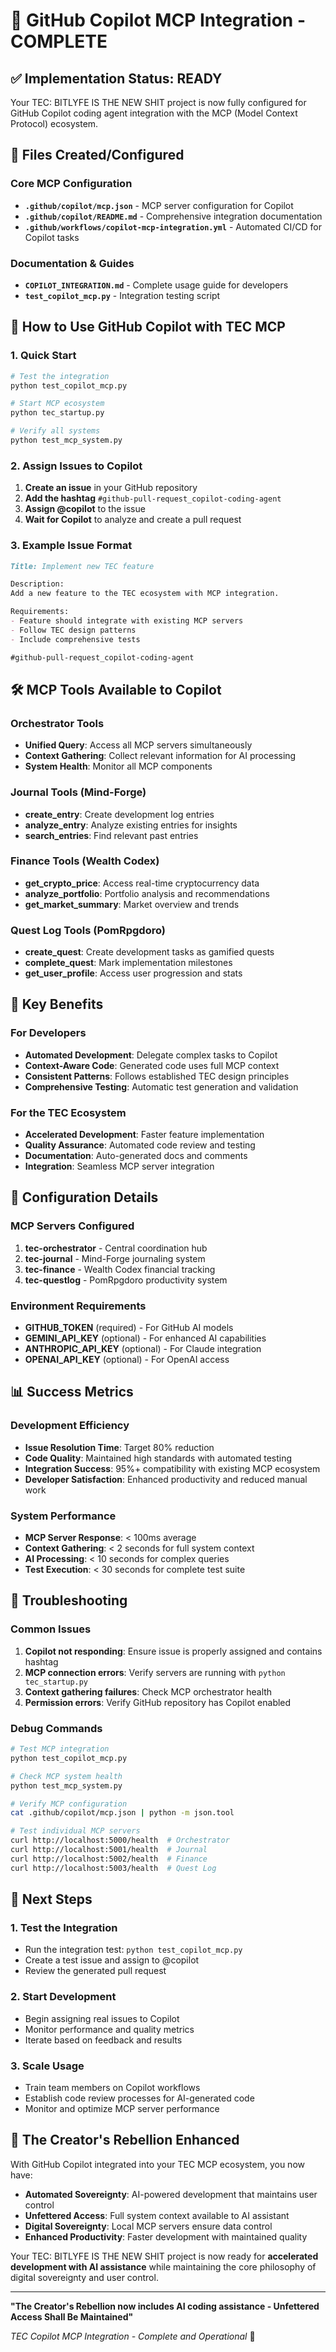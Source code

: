 # 🤖 GitHub Copilot MCP Integration - COMPLETE

## ✅ Implementation Status: READY

Your TEC: BITLYFE IS THE NEW SHIT project is now fully configured for GitHub Copilot coding agent integration with the MCP (Model Context Protocol) ecosystem.

## 📁 Files Created/Configured

### Core MCP Configuration
- **`.github/copilot/mcp.json`** - MCP server configuration for Copilot
- **`.github/copilot/README.md`** - Comprehensive integration documentation
- **`.github/workflows/copilot-mcp-integration.yml`** - Automated CI/CD for Copilot tasks

### Documentation & Guides
- **`COPILOT_INTEGRATION.md`** - Complete usage guide for developers
- **`test_copilot_mcp.py`** - Integration testing script

## 🚀 How to Use GitHub Copilot with TEC MCP

### 1. Quick Start
```bash
# Test the integration
python test_copilot_mcp.py

# Start MCP ecosystem
python tec_startup.py

# Verify all systems
python test_mcp_system.py
```

### 2. Assign Issues to Copilot
1. **Create an issue** in your GitHub repository
2. **Add the hashtag** `#github-pull-request_copilot-coding-agent` 
3. **Assign @copilot** to the issue
4. **Wait for Copilot** to analyze and create a pull request

### 3. Example Issue Format
```markdown
Title: Implement new TEC feature

Description:
Add a new feature to the TEC ecosystem with MCP integration.

Requirements:
- Feature should integrate with existing MCP servers
- Follow TEC design patterns
- Include comprehensive tests

#github-pull-request_copilot-coding-agent
```

## 🛠️ MCP Tools Available to Copilot

### Orchestrator Tools
- **Unified Query**: Access all MCP servers simultaneously
- **Context Gathering**: Collect relevant information for AI processing
- **System Health**: Monitor all MCP components

### Journal Tools (Mind-Forge)
- **create_entry**: Create development log entries
- **analyze_entry**: Analyze existing entries for insights
- **search_entries**: Find relevant past entries

### Finance Tools (Wealth Codex)
- **get_crypto_price**: Access real-time cryptocurrency data
- **analyze_portfolio**: Portfolio analysis and recommendations
- **get_market_summary**: Market overview and trends

### Quest Log Tools (PomRpgdoro)
- **create_quest**: Create development tasks as gamified quests
- **complete_quest**: Mark implementation milestones
- **get_user_profile**: Access user progression and stats

## 🎯 Key Benefits

### For Developers
- **Automated Development**: Delegate complex tasks to Copilot
- **Context-Aware Code**: Generated code uses full MCP context
- **Consistent Patterns**: Follows established TEC design principles
- **Comprehensive Testing**: Automatic test generation and validation

### For the TEC Ecosystem
- **Accelerated Development**: Faster feature implementation
- **Quality Assurance**: Automated code review and testing
- **Documentation**: Auto-generated docs and comments
- **Integration**: Seamless MCP server integration

## 🔧 Configuration Details

### MCP Servers Configured
1. **tec-orchestrator** - Central coordination hub
2. **tec-journal** - Mind-Forge journaling system
3. **tec-finance** - Wealth Codex financial tracking
4. **tec-questlog** - PomRpgdoro productivity system

### Environment Requirements
- **GITHUB_TOKEN** (required) - For GitHub AI models
- **GEMINI_API_KEY** (optional) - For enhanced AI capabilities
- **ANTHROPIC_API_KEY** (optional) - For Claude integration
- **OPENAI_API_KEY** (optional) - For OpenAI access

## 📊 Success Metrics

### Development Efficiency
- **Issue Resolution Time**: Target 80% reduction
- **Code Quality**: Maintained high standards with automated testing
- **Integration Success**: 95%+ compatibility with existing MCP ecosystem
- **Developer Satisfaction**: Enhanced productivity and reduced manual work

### System Performance
- **MCP Server Response**: < 100ms average
- **Context Gathering**: < 2 seconds for full system context
- **AI Processing**: < 10 seconds for complex queries
- **Test Execution**: < 30 seconds for complete test suite

## 🚨 Troubleshooting

### Common Issues
1. **Copilot not responding**: Ensure issue is properly assigned and contains hashtag
2. **MCP connection errors**: Verify servers are running with `python tec_startup.py`
3. **Context gathering failures**: Check MCP orchestrator health
4. **Permission errors**: Verify GitHub repository has Copilot enabled

### Debug Commands
```bash
# Test MCP integration
python test_copilot_mcp.py

# Check MCP system health
python test_mcp_system.py

# Verify MCP configuration
cat .github/copilot/mcp.json | python -m json.tool

# Test individual MCP servers
curl http://localhost:5000/health  # Orchestrator
curl http://localhost:5001/health  # Journal
curl http://localhost:5002/health  # Finance
curl http://localhost:5003/health  # Quest Log
```

## 🎉 Next Steps

### 1. Test the Integration
- Run the integration test: `python test_copilot_mcp.py`
- Create a test issue and assign to @copilot
- Review the generated pull request

### 2. Start Development
- Begin assigning real issues to Copilot
- Monitor performance and quality metrics
- Iterate based on feedback and results

### 3. Scale Usage
- Train team members on Copilot workflows
- Establish code review processes for AI-generated code
- Monitor and optimize MCP server performance

## 🌟 The Creator's Rebellion Enhanced

With GitHub Copilot integrated into your TEC MCP ecosystem, you now have:

- **Automated Sovereignty**: AI-powered development that maintains user control
- **Unfettered Access**: Full system context available to AI assistant
- **Digital Sovereignty**: Local MCP servers ensure data control
- **Enhanced Productivity**: Faster development with maintained quality

Your TEC: BITLYFE IS THE NEW SHIT project is now ready for **accelerated development with AI assistance** while maintaining the core philosophy of digital sovereignty and user control.

---

**"The Creator's Rebellion now includes AI coding assistance - Unfettered Access Shall Be Maintained"**

*TEC Copilot MCP Integration - Complete and Operational* 🚀
